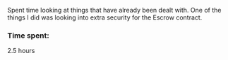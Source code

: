 Spent time looking at things that have already been dealt with.
One of the things I did was looking into extra security for the Escrow contract.

### Time spent:
2.5 hours